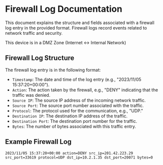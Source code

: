 # Firewall Log  Documentation

This document explains the structure and fields associated with a firewall log entry in the provided format. Firewall logs record events related to network traffic and security.

This device is in a DMZ Zone (Internet <-> Internal Network)

## Firewall Log Structure

The firewall log entry is in the following format:

- `Timestamp`: The date and time of the log entry (e.g., "2023/11/05 15:37:20+00:00").
- `Action`: The action taken by the firewall, e.g., "DENY" indicating that the traffic was denied.
- `Source IP`: The source IP address of the incoming network traffic.
- `Source Port`: The source port number associated with the traffic.
- `Protocol`: The protocol used for the communication, e.g., "UDP."
- `Destination IP`: The destination IP address of the traffic.
- `Destination Port`: The destination port number for the traffic.
- `Bytes`: The number of bytes associated with this traffic entry.

## Example Firewall Log

`2023/11/05 15:37:20+00:00 action=DENY src_ip=201.42.223.29 src_port=33619 protocol=UDP dst_ip=10.2.1.35 dst_port=20071 bytes=0`